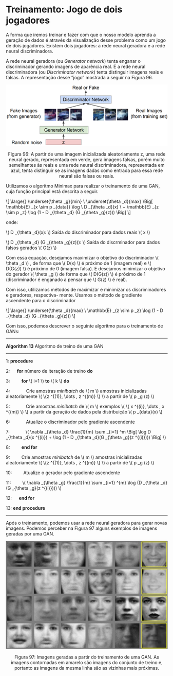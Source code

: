 # Treinamento: Jogo de dois jogadores

A forma que iremos treinar e fazer com que o nosso modelo aprenda a geração de dados é através da
visualização desse problema como um jogo de dois jogadores. Existem dois jogadores: a rede neural
geradora e a rede neural discriminadora.

A rede neural geradora (ou _Generator network_) tenta enganar o discriminador gerando imagens de
aparência real. E a rede neural discriminadora (ou _Discriminator network_) tenta distinguir imagens
reais e falsas. A representação desse ”jogo” mostrada a seguir na Figura 96.

<p align="center">
  <img src="./img/96.png">
</p>

<p align="center">
Figura 96: A partir de uma imagem inicializada aleatoriamente z, uma rede neural gerado, representada em verde,
gera imagens falsas, porém muito semelhantes às reais e uma rede neural discriminadora, representada em azul, tenta
distinguir se as imagens dadas como entrada para essa rede neural são falsas ou reais.
</p>

Utilizamos o algoritmo Minimax para realizar o treinamento de uma GAN, cuja função principal está
descrita a seguir.

\\[
  \large{} \underset{\theta _g}{min} \\ \underset{\theta _d}{max}
    \Big[ \mathbb{E} _{x \sim p _{data}} \log \\
    D _{\theta _d}(x) \\ +
    \mathbb{E} _{z \sim p _z} \log (1 - D _{\theta _d} (G _{\theta _g}(z))) \Big]
\\]

onde:

\\( D _{\theta _d}(x): \\) Saída do discriminador para dados reais \\( x \\)

\\( D _{\theta _d} (G _{\theta _g}(z))): \\) Saída do discrminador para dados falsos gerados
\\( G(z) \\)

Com essa equação, desejamos maximizar o objetivo do discriminador \\( \theta _d \\) , de forma que \\( D(x) \\)
é próximo de 1 (imagem real) e \\( D(G(z)) \\) é próximo de 0 (imagem falsa). E desejamos minimizar o
objetivo do gerador \\( \theta _g \\) de forma que \\( D(G(z)) \\) é próximo de 1 (discriminador é enganado a pensar
que \\( G(z) \\) é real).

Com isso, utilizamos métodos de maximizar e minimizar os discriminadores e geradores, respectiva-
mente. Usamos o método de gradiente ascendente para o discriminador

\\[
  \large{} \underset{\theta _d}{max} \\ \mathbb{E} _{z \sim p _z} \log (1 - D _{\theta _d} (G _{\theta _g}(z)))
\\]

Com isso, podemos descrever o seguinte algoritmo para o treinamento de GANs:

---

**Algorithm 13** Algoritmo de treino de uma GAN

---

1: **procedure**

2: &emsp; **for** número de iteração de treino **do**

3: &emsp;&emsp; **for** \\( i=1 \\) **to** \\( k \\) **do**

4: &emsp;&emsp;&emsp; Crie amostras _minibatch_ de \\( m \\) amostras inicializadas aleatoriamente
\\( \\{z ^{(1)}, \dots , z ^{(m)} \\} \\) a partir de \\( p _g (z) \\)

5: &emsp;&emsp;&emsp; Crie amostras _minibatch_ de \\( m \\) exemplos \\( \\{ x ^{(i)}, \dots , x ^{(m)} \\} \\)
a partir da geração de dados pela distribuição \\( p _{data}(x) \\)

6: &emsp;&emsp;&emsp; Atualize o discriminador pelo gradiente ascendente

7: &emsp;&emsp;&emsp; \\( \nabla _{\theta _d} \frac{1}{m} \sum _{i=1} ^m
  \Big[ \log D _{\theta _d}(x ^{(i)}) + \log (1 - D _{\theta _d}(G _{\theta _g}(z ^{(i)}))) \Big] \\)

8: &emsp;&emsp; **end for**

9: &emsp;&emsp;
Crie amostras _minibatch_ de \\( m \\) amostras inicializadas aleatoriamente \\( \\{z ^{(1)}, \dots , z ^{(m)} \\} \\)
a partir de \\( p _g (z) \\)

10: &emsp;&emsp; Atualize o gerador pelo gradiente ascendente

11: &emsp;&emsp; \\( \nabla _{\theta _g} \frac{1}{m} \sum _{i=1} ^{m}
  \log (D _{\theta _d} (G _{\theta _g}(z ^{(i)}))) \\)

12: &emsp; **end for**

13: **end procedure**

---

Após o treinamento, podemos usar a rede neural geradora para gerar novas imagens. Podemos
perceber na Figura 97 alguns exemplos de imagens geradas por uma GAN.

<p align="center">
  <img src="./img/97.png">
</p>

<p align="center">
Figura 97: Imagens geradas a partir do treinamento de uma GAN. As imagens contornadas em amarelo são imagens
do conjunto de treino e, portanto as imagens da mesma linha são as vizinhas mais próximas.
</p>
